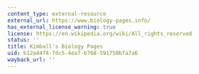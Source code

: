 ```yaml
---
content_type: external-resource
external_url: https://www.biology-pages.info/
has_external_license_warning: true
license: https://en.wikipedia.org/wiki/All_rights_reserved
status: ''
title: Kimball's Biology Pages
uid: b12a4474-7dc5-4ea7-b768-591750bfa7a6
wayback_url: ''
---
```


